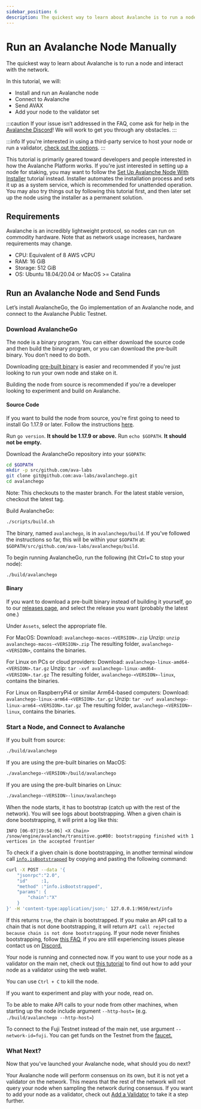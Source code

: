 ```yaml
---
sidebar_position: 6
description: The quickest way to learn about Avalanche is to run a node and interact with the network and geared toward people interested in how the Avalanche Platform works.
---
```


# Run an Avalanche Node Manually

The quickest way to learn about Avalanche is to run a node and interact with the network.

In this tutorial, we will:

* Install and run an Avalanche node
* Connect to Avalanche
* Send AVAX
* Add your node to the validator set

:::caution
If your issue isn’t addressed in the FAQ, come ask for help in the [Avalanche Discord](https://chat.avax.network)! We will work to get you through any obstacles.
:::

:::info
If you're interested in using a third-party service to host your node or run a validator, [check out the options](https://docs.avax.network/learn/community#blockchain-infrastructure-and-node-services).
:::

This tutorial is primarily geared toward developers and people interested in how the Avalanche Platform works. If you're just interested in setting up a node for staking, you may want to follow the [Set Up Avalanche Node With Installer](set-up-node-with-installer.md) tutorial instead. Installer automates the installation process and sets it up as a system service, which is recommended for unattended operation. You may also try things out by following this tutorial first, and then later set up the node using the installer as a permanent solution.

## Requirements

Avalanche is an incredibly lightweight protocol, so nodes can run on commodity hardware. Note that as network usage increases, hardware requirements may change.

* CPU: Equivalent of 8 AWS vCPU
* RAM: 16 GiB
* Storage: 512 GiB
* OS: Ubuntu 18.04/20.04 or MacOS &gt;= Catalina

## Run an Avalanche Node and Send Funds

Let’s install AvalancheGo, the Go implementation of an Avalanche node, and connect to the Avalanche Public Testnet.

### Download AvalancheGo

The node is a binary program. You can either download the source code and then build the binary program, or you can download the pre-built binary. You don’t need to do both.

Downloading [pre-built binary](run-avalanche-node.md#binary) is easier and recommended if you're just looking to run your own node and stake on it.

Building the node from source is recommended if you're a developer looking to experiment and build on Avalanche.

#### **Source Code**

If you want to build the node from source, you're first going to need to install Go 1.17.9 or later. Follow the instructions [here](https://golang.org/doc/install).

Run `go version`. **It should be 1.17.9 or above.** Run `echo $GOPATH`. **It should not be empty.**

Download the AvalancheGo repository into your `$GOPATH`:

```sh
cd $GOPATH
mkdir -p src/github.com/ava-labs
git clone git@github.com:ava-labs/avalanchego.git
cd avalanchego
```

Note: This checkouts to the master branch. For the latest stable version, checkout the latest tag.

Build AvalancheGo:

```sh
./scripts/build.sh
```

The binary, named `avalanchego`, is in `avalanchego/build`. If you've followed the instructions so far, this will be within your `$GOPATH` at: `$GOPATH/src/github.com/ava-labs/avalanchego/build`.

To begin running AvalancheGo, run the following (hit Ctrl+C to stop your node):

```sh
./build/avalanchego
```

#### **Binary**

If you want to download a pre-built binary instead of building it yourself, go to our [releases page](https://github.com/ava-labs/avalanchego/releases), and select the release you want (probably the latest one.)

Under `Assets`, select the appropriate file.

For MacOS: Download: `avalanchego-macos-<VERSION>.zip`
Unzip: `unzip avalanchego-macos-<VERSION>.zip` The resulting folder, `avalanchego-<VERSION>`, contains the binaries.

For Linux on PCs or cloud providers: Download: `avalanchego-linux-amd64-<VERSION>.tar.gz`
Unzip: `tar -xvf avalanchego-linux-amd64-<VERSION>.tar.gz`
The resulting folder, `avalanchego-<VERSION>-linux`, contains the binaries.

For Linux on RaspberryPi4 or similar Arm64-based computers: Download: `avalanchego-linux-arm64-<VERSION>.tar.gz`
Unzip: `tar -xvf avalanchego-linux-arm64-<VERSION>.tar.gz`
The resulting folder, `avalanchego-<VERSION>-linux`, contains the binaries.

### Start a Node, and Connect to Avalanche

If you built from source:

```sh
./build/avalanchego
```

If you are using the pre-built binaries on MacOS:

```sh
./avalanchego-<VERSION>/build/avalanchego
```

If you are using the pre-built binaries on Linux:

```sh
./avalanchego-<VERSION>-linux/avalanchego
```

When the node starts, it has to bootstrap (catch up with the rest of the network). You will see logs about bootstrapping. When a given chain is done bootstrapping, it will print a log like this:

`INFO [06-07|19:54:06] <X Chain> /snow/engine/avalanche/transitive.go#80: bootstrapping finished with 1 vertices in the accepted frontier`

To check if a given chain is done bootstrapping, in another terminal window call [`info.isBootstrapped`](../../avalanchego/avalanchego-apis/info.md#infoisbootstrapped) by copying and pasting the following command:

```sh
curl -X POST --data '{
    "jsonrpc":"2.0",
    "id"     :1,
    "method" :"info.isBootstrapped",
    "params": {
        "chain":"X"
    }
}' -H 'content-type:application/json;' 127.0.0.1:9650/ext/info
```

If this returns `true`, the chain is bootstrapped. If you make an API call to a chain that is not done bootstrapping, it will return `API call rejected because chain is not done bootstrapping`. If your node never finishes bootstrapping, follow [this FAQ](http://support.avalabs.org/en/articles/4593908-is-my-node-done-bootstrapping), if you are still experiencing issues please contact us on [Discord.](https://chat.avalabs.org/)

Your node is running and connected now. If you want to use your node as a validator on the main net, check out [this tutorial](add-a-validator.md#add-a-validator-with-avalanche-wallet) to find out how to add your node as a validator using the web wallet.

You can use `Ctrl + C` to kill the node.

If you want to experiment and play with your node, read on.

To be able to make API calls to your node from other machines, when starting up the node include argument `--http-host=` (e.g. `./build/avalanchego --http-host=`)

To connect to the Fuji Testnet instead of the main net, use argument `--network-id=fuji`. You can get funds on the Testnet from the [faucet.](https://faucet.avax-test.network/)

### What Next?

Now that you've launched your Avalanche node, what should you do next?

Your Avalanche node will perform consensus on its own, but it is not yet a validator on the network. This means that the rest of the network will not query your node when sampling the network during consensus. If you want to add your node as a validator, check out [Add a Validator](add-a-validator.md) to take it a step further.
